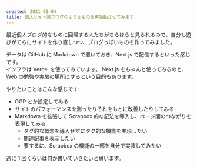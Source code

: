 ```yaml
---
created: 2021-01-04
title: 個人サイト兼ブログのようなものを再始動させてみます
---
```


最近個人ブログ的なものに回帰する人たちがちらほらと見られるので、自分も遊びがてらにサイトを作り直しつつ、ブログっぽいものを作ってみました。

データは GitHub に Markdown で置いておき、Next.js で配信するといった感じです。  
インフラは Vercel を使ってみています。
Next.js をちゃんと使ってみるのと、Web の勉強や実験の場所にするという目的もあります。

やりたいことはこんな感じです:

- OGP とか設定してみる
- サイトのパフォーマンスを測ったりそれをもとに改善したりしてみる
- Markdown を拡張して Scrapbox 的な記法を導入し、ページ間のつながりを表現してみる
  - タグ的な概念を導入せずにタグ的な機能を実現したい
  - 関連記事を表示したい
  - 要するに、Scrapbox の機能の一部を自分で実装してみたい

週に 1 回くらいは何か書いていきたいと思います。
